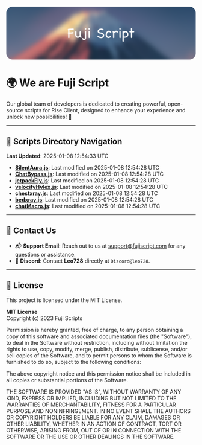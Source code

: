 ![Banner](.github/b.webp)

# 🌍 **We are Fuji Script**

Our global team of developers is dedicated to creating powerful, open-source scripts for Rise Client, designed to enhance your experience and unlock new possibilities! 🌟

---
<!-- SCRIPTS_NAVIGATION_START -->
## 📂 **Scripts Directory Navigation**

**Last Updated**: 2025-01-08 12:54:33 UTC

- **[SilentAura.js](scripts/SilentAura.js)**: Last modified on 2025-01-08 12:54:28 UTC
- **[ChatBypass.js](scripts/ChatBypass.js)**: Last modified on 2025-01-08 12:54:28 UTC
- **[jetpackFly.js](scripts/jetpackFly.js)**: Last modified on 2025-01-08 12:54:28 UTC
- **[velocityHylex.js](scripts/velocityHylex.js)**: Last modified on 2025-01-08 12:54:28 UTC
- **[chestxray.js](scripts/chestxray.js)**: Last modified on 2025-01-08 12:54:28 UTC
- **[bedxray.js](scripts/bedxray.js)**: Last modified on 2025-01-08 12:54:28 UTC
- **[chatMacro.js](scripts/chatMacro.js)**: Last modified on 2025-01-08 12:54:28 UTC

<!-- SCRIPTS_NAVIGATION_END -->

---

## 💬 **Contact Us**  
- 📬 **Support Email**: Reach out to us at [support@fujiscript.com](mailto:support@fujiscript.com) for any questions or assistance.  
- 💬 **Discord**: Contact **Leo728** directly at `Discord@leo728`.

---

## 📜 **License**

This project is licensed under the MIT License.  

**MIT License**  
Copyright (c) 2023 Fuji Scripts  

Permission is hereby granted, free of charge, to any person obtaining a copy of this software and associated documentation files (the "Software"), to deal in the Software without restriction, including without limitation the rights to use, copy, modify, merge, publish, distribute, sublicense, and/or sell copies of the Software, and to permit persons to whom the Software is furnished to do so, subject to the following conditions:  

The above copyright notice and this permission notice shall be included in all copies or substantial portions of the Software.  

THE SOFTWARE IS PROVIDED "AS IS", WITHOUT WARRANTY OF ANY KIND, EXPRESS OR IMPLIED, INCLUDING BUT NOT LIMITED TO THE WARRANTIES OF MERCHANTABILITY, FITNESS FOR A PARTICULAR PURPOSE AND NONINFRINGEMENT. IN NO EVENT SHALL THE AUTHORS OR COPYRIGHT HOLDERS BE LIABLE FOR ANY CLAIM, DAMAGES OR OTHER LIABILITY, WHETHER IN AN ACTION OF CONTRACT, TORT OR OTHERWISE, ARISING FROM, OUT OF OR IN CONNECTION WITH THE SOFTWARE OR THE USE OR OTHER DEALINGS IN THE SOFTWARE.  
